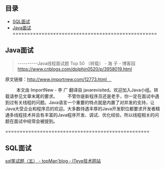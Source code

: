 
## 目录

- [SQL面试](#SQL面试)
- [Java面试](#Java面试)
==================================================

## Java面试

> ----------Java线程面试题 Top 50 （转载） - 海 子 - 博客园
> https://www.cnblogs.com/dolphin0520/p/3958019.html

原文链接：http://www.importnew.com/12773.html    

 
　　本文由 ImportNew - 李 广 翻译自 javarevisited。欢迎加入Java小组。转载请参见文章末尾的要求。
　　不管你是新程序员还是老手，你一定在面试中遇到过有关线程的问题。Java语言一个重要的特点就是内置了对并发的支持，让Java大受企业和程序员的欢迎。大多数待遇丰厚的Java开发职位都要求开发者精通多线程技术并且有丰富的Java程序开发、调试、优化经验，所以线程相关的问题在面试中经常会被提到。

==================================================



## SQL面试

[sql笔试题（五） - topMan'blog - ITeye技术网站](http://topmanopensource.iteye.com/blog/365850)
